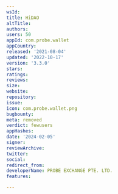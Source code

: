 ```yaml
---
wsId: 
title: HiDAO
altTitle: 
authors: 
users: 50
appId: com.probe.wallet
appCountry: 
released: '2021-08-04'
updated: '2022-10-17'
version: '3.3.0'
stars: 
ratings: 
reviews: 
size: 
website: 
repository: 
issue: 
icon: com.probe.wallet.png
bugbounty: 
meta: removed
verdict: fewusers
appHashes: 
date: '2024-02-05'
signer: 
reviewArchive: 
twitter: 
social: 
redirect_from: 
developerName: PROBE EXCHANGE PTE. LTD.
features: 

---
```


